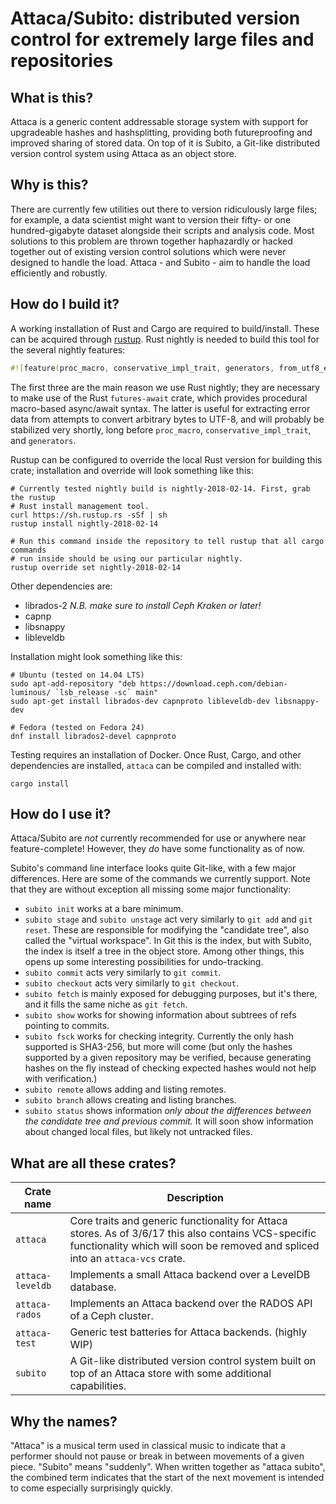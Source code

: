 # Attaca/Subito: distributed version control for extremely large files and repositories

## What is this?

Attaca is a generic content addressable storage system with support for
upgradeable hashes and hashsplitting, providing both futureproofing and
improved sharing of stored data. On top of it is Subito, a Git-like distributed
version control system using Attaca as an object store.

## Why is this?

There are currently few utilities out there to version ridiculously large
files; for example, a data scientist might want to version their fifty- or one
hundred-gigabyte dataset alongside their scripts and analysis code. Most
solutions to this problem are thrown together haphazardly or hacked together
out of existing version control solutions which were never designed to handle
the load. Attaca - and Subito - aim to handle the load efficiently and
robustly.

## How do I build it?

A working installation of Rust and Cargo are required to build/install. These
can be acquired through [rustup](https://www.rustup.rs/). Rust nightly is
needed to build this tool for the several nightly features: 

```rust
#![feature(proc_macro, conservative_impl_trait, generators, from_utf8_error_as_bytes)]
```

The first three are the main reason we use Rust nightly; they are necessary to
make use of the Rust `futures-await` crate, which provides procedural
macro-based async/await syntax. The latter is useful for extracting error data
from attempts to convert arbitrary bytes to UTF-8, and will probably be
stabilized very shortly, long before `proc_macro`, `conservative_impl_trait`,
and `generators`.

Rustup can be configured to override
the local Rust version for building this crate; installation and override will
look something like this:

```
# Currently tested nightly build is nightly-2018-02-14. First, grab the rustup
# Rust install management tool.
curl https://sh.rustup.rs -sSf | sh
rustup install nightly-2018-02-14

# Run this command inside the repository to tell rustup that all cargo commands
# run inside should be using our particular nightly.
rustup override set nightly-2018-02-14
```

Other dependencies are:

- librados-2 *N.B. make sure to install Ceph Kraken or later!*
- capnp
- libsnappy
- libleveldb

Installation might look something like this:

```
# Ubuntu (tested on 14.04 LTS)
sudo apt-add-repository "deb https://download.ceph.com/debian-luminous/ `lsb_release -sc` main"
sudo apt-get install librados-dev capnproto libleveldb-dev libsnappy-dev

# Fedora (tested on Fedora 24)
dnf install librados2-devel capnproto
```

Testing requires an installation of Docker. Once Rust, Cargo, and other
dependencies are installed, `attaca` can be compiled and installed with:

```
cargo install
```

## How do I use it?

Attaca/Subito are *not* currently recommended for use or anywhere near
feature-complete! However, they *do* have some functionality as of now.

Subito's command line interface looks quite Git-like, with a few major
differences. Here are some of the commands we currently support. Note that they
are without exception all missing some major functionality:

- `subito init` works at a bare minimum.
- `subito stage` and `subito unstage` act very similarly to `git add` and `git
  reset`. These are responsible for modifying the "candidate tree", also called
  the "virtual workspace". In Git this is the index, but with Subito, the index
  is itself a tree in the object store. Among other things, this opens up some
  interesting possibilities for undo-tracking.
- `subito commit` acts very similarly to `git commit`.
- `subito checkout` acts very similarly to `git checkout`.
- `subito fetch` is mainly exposed for debugging purposes, but it's there, and
  it fills the same niche as `git fetch`.
- `subito show` works for showing information about subtrees of refs pointing
  to commits.
- `subito fsck` works for checking integrity. Currently the only hash supported
  is SHA3-256, but more will come (but only the hashes supported by a given
  repository may be verified, because generating hashes on the fly instead of
  checking expected hashes would not help with verification.)
- `subito remote` allows adding and listing remotes.
- `subito branch` allows creating and listing branches.
- `subito status` shows information *only about the differences between the
  candidate tree and previous commit.* It will soon show information about
  changed local files, but likely not untracked files.

## What are all these crates?

| Crate name | Description |
| ---------- | ----------- |
| `attaca` | Core traits and generic functionality for Attaca stores. As of 3/6/17 this also contains VCS-specific functionality which will soon be removed and spliced into an `attaca-vcs` crate. |
| `attaca-leveldb` | Implements a small Attaca backend over a LevelDB database. |
| `attaca-rados` | Implements an Attaca backend over the RADOS API of a Ceph cluster. |
| `attaca-test` | Generic test batteries for Attaca backends. (highly WIP) |
| `subito` | A Git-like distributed version control system built on top of an Attaca store with some additional capabilities. |

## Why the names?

"Attaca" is a musical term used in classical music to indicate that a performer
should not pause or break in between movements of a given piece. "Subito" means
"suddenly". When written together as "attaca subito", the combined term
indicates that the start of the next movement is intended to come especially
surprisingly quickly.
